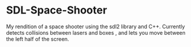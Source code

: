 # SDL-Space-Shooter
My rendition of a space shooter using the sdl2 library and C++. Currently detects collisions between lasers and boxes , and lets you move between the left half of the screen.
